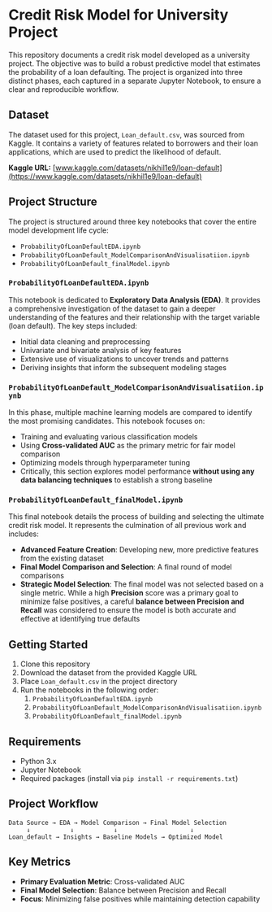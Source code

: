 # Credit Risk Model for University Project

This repository documents a credit risk model developed as a university project. The objective was to build a robust predictive model that estimates the probability of a loan defaulting. The project is organized into three distinct phases, each captured in a separate Jupyter Notebook, to ensure a clear and reproducible workflow.

## Dataset

The dataset used for this project, `Loan_default.csv`, was sourced from Kaggle. It contains a variety of features related to borrowers and their loan applications, which are used to predict the likelihood of default.

**Kaggle URL:** [www.kaggle.com/datasets/nikhil1e9/loan-default](https://www.kaggle.com/datasets/nikhil1e9/loan-default)

## Project Structure

The project is structured around three key notebooks that cover the entire model development life cycle:

- `ProbabilityOfLoanDefaultEDA.ipynb`
- `ProbabilityOfLoanDefault_ModelComparisonAndVisualisatiion.ipynb`
- `ProbabilityOfLoanDefault_finalModel.ipynb`

### `ProbabilityOfLoanDefaultEDA.ipynb`

This notebook is dedicated to **Exploratory Data Analysis (EDA)**. It provides a comprehensive investigation of the dataset to gain a deeper understanding of the features and their relationship with the target variable (loan default). The key steps included:

- Initial data cleaning and preprocessing
- Univariate and bivariate analysis of key features
- Extensive use of visualizations to uncover trends and patterns
- Deriving insights that inform the subsequent modeling stages

### `ProbabilityOfLoanDefault_ModelComparisonAndVisualisatiion.ipynb`

In this phase, multiple machine learning models are compared to identify the most promising candidates. This notebook focuses on:

- Training and evaluating various classification models
- Using **Cross-validated AUC** as the primary metric for fair model comparison
- Optimizing models through hyperparameter tuning
- Critically, this section explores model performance **without using any data balancing techniques** to establish a strong baseline

### `ProbabilityOfLoanDefault_finalModel.ipynb`

This final notebook details the process of building and selecting the ultimate credit risk model. It represents the culmination of all previous work and includes:

- **Advanced Feature Creation**: Developing new, more predictive features from the existing dataset
- **Final Model Comparison and Selection**: A final round of model comparisons
- **Strategic Model Selection**: The final model was not selected based on a single metric. While a high **Precision** score was a primary goal to minimize false positives, a careful **balance between Precision and Recall** was considered to ensure the model is both accurate and effective at identifying true defaults

## Getting Started

1. Clone this repository
2. Download the dataset from the provided Kaggle URL
3. Place `Loan_default.csv` in the project directory
4. Run the notebooks in the following order:
   1. `ProbabilityOfLoanDefaultEDA.ipynb`
   2. `ProbabilityOfLoanDefault_ModelComparisonAndVisualisatiion.ipynb`
   3. `ProbabilityOfLoanDefault_finalModel.ipynb`

## Requirements

- Python 3.x
- Jupyter Notebook
- Required packages (install via `pip install -r requirements.txt`)

## Project Workflow

```
Data Source → EDA → Model Comparison → Final Model Selection
     ↓           ↓           ↓                    ↓
Loan_default → Insights → Baseline Models → Optimized Model
```

## Key Metrics

- **Primary Evaluation Metric**: Cross-validated AUC
- **Final Model Selection**: Balance between Precision and Recall
- **Focus**: Minimizing false positives while maintaining detection capability
